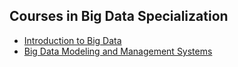 ## Courses in Big Data Specialization
* [Introduction to Big Data](https://github.com/taekjunkim/OnlineCourses/blob/main/BigData/Intro_BigData.md)
* [Big Data Modeling and Management Systems](https://github.com/taekjunkim/OnlineCourses/blob/main/BigData/Intro_BigData.md)
